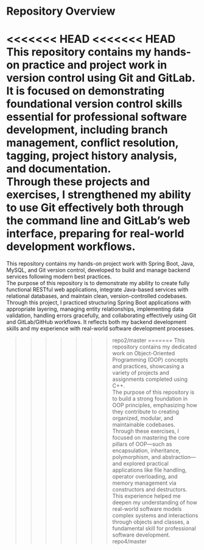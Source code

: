 # Repository Overview

<<<<<<< HEAD
<<<<<<< HEAD
This repository contains my hands-on practice and project work in version control using Git and GitLab.  
It is focused on demonstrating foundational version control skills essential for professional software development, including branch management, conflict resolution, tagging, project history analysis, and documentation.  
Through these projects and exercises, I strengthened my ability to use Git effectively both through the command line and GitLab’s web interface, preparing for real-world development workflows.
=======
This repository contains my hands-on project work with Spring Boot, Java, MySQL, and Git version control, developed to build and manage backend services following modern best practices.  
The purpose of this repository is to demonstrate my ability to create fully functional RESTful web applications, integrate Java-based services with relational databases, and maintain clean, version-controlled codebases. Through this project, I practiced structuring Spring Boot applications with appropriate layering, managing entity relationships, implementing data validation, handling errors gracefully, and collaborating effectively using Git and GitLab/GitHub workflows. It reflects both my backend development skills and my experience with real-world software development processes.
>>>>>>> repo2/master
=======
This repository contains my dedicated work on Object-Oriented Programming (OOP) concepts and practices, showcasing a variety of projects and assignments completed using C++.  
The purpose of this repository is to build a strong foundation in OOP principles, emphasizing how they contribute to creating organized, modular, and maintainable codebases.  
Through these exercises, I focused on mastering the core pillars of OOP—such as encapsulation, inheritance, polymorphism, and abstraction—and explored practical applications like file handling, operator overloading, and memory management via constructors and destructors.  
This experience helped me deepen my understanding of how real-world software models complex systems and interactions through objects and classes, a fundamental skill for professional software development.
>>>>>>> repo4/master
